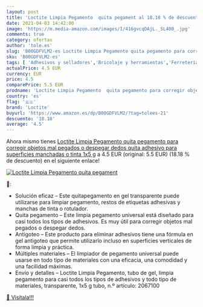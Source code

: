```yaml
---
layout: post
title: 'Loctite Limpia Pegamento  quita pegament al 18.18 % de descuento'
date: 2021-04-03 14:42:00
image: 'https://m.media-amazon.com/images/I/416gvcqDAjL._SL400_.jpg'
comments: true
category: ofertas
author: 'tole.es'
slug: 'B00GDFVLM2-es Loctite Limpia Pegamento quita pegamento para corregir...'
sku: 'B00GDFVLM2-es'
tags: [ 'Adhesivos y selladores','Bricolaje y herramientas','Ferretería','Pegamentos instantáneos','loctite', ]
actualPrice: 4.5 EUR
currency: EUR
price: 4.5
comparePrice: 5.5 EUR
prodname: 'Loctite Limpia Pegamento  quita pegamento para corregir objetos mal pegados o despegar dedos  quita adhesivo para superficies manchadas o tinta  1x5 g'
country: 'es'
flag: '🇪🇸'
brand: 'Loctite'
buyurl: 'https://www.amazon.es/dp/B00GDFVLM2/?tag=tolees-21'
descuento: '18.18'
average: '4.5'
---
```


Ahora mismo tienes [Loctite Limpia Pegamento  quita pegamento para corregir objetos mal pegados o despegar dedos  quita adhesivo para superficies manchadas o tinta  1x5 g](https://www.amazon.es/dp/B00GDFVLM2/?tag=tolees-21) a 4.5 EUR (original: 5.5 EUR) (18.18 %  de descuento) en el siguiente enlace!

[![Loctite Limpia Pegamento  quita pegament](https://m.media-amazon.com/images/I/416gvcqDAjL._SL400_.jpg)](https://www.amazon.es/dp/B00GDFVLM2/?tag=tolees-21)

🔎:

- Solución eficaz – Este quitapegamento en gel transparente puede utilizarse para limpiar pegamento, restos de etiquetas adhesivas y manchas de tinta o rotulador.
- Quita pegamento – Este limpia pegamento universal está diseñado para casi todos los tipos de adhesivos. Es muy útil para corregir objetos mal pegados o despegar dedos.
- Antigoteo – Este producto para eliminar adhesivos tiene una fórmula en gel antigoteo que permite utilizarlo incluso en superficies verticales de forma limpia y práctica.
- Múltiples materiales – El limpiador de pegamento universal puede usarse en todo tipo de materiales con una eficacia, una comodidad y una facilidad máximas.
- Envío y detalles – Loctite Limpia Pegamento, tubo de gel, limpia pegamento para casi todos los tipos de adhesivos y todo tipo de materiales, transparente, 1x5 g tubo, n.º artículo: 2067100

[🛒 Visítala!!!](https://www.amazon.es/dp/B00GDFVLM2/?tag=tolees-21)
